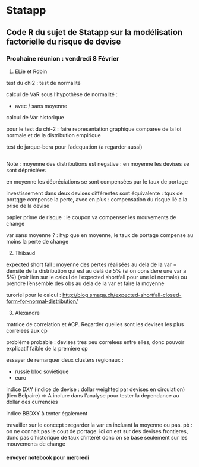 # Statapp
## Code R du sujet de Statapp sur la modélisation factorielle du risque de devise 

### Prochaine réunion : vendredi 8 Février 

1) ELie et Robin 

test du chi2 : test de normalité

calcul de VaR  sous l’hypothèse de normalité : 
- avec / sans moyenne

calcul de Var historique

pour le test du chi-2 : faire representation graphique comparee de la loi normale et de la distribution empirique

test de jarque-bera pour l’adequation (a regarder aussi)

## 

Note : moyenne des distributions est negative : en moyenne les devises se sont dépréciées 

en moyenne les dépréciations se sont compensées par le taux de portage

investissement dans deux devises différentes sont équivalente : tqux de portqge compense la perte, avec en p’us : compensation du risque lié a la prise de la devise 

papier prime de risque :
le coupon va compenser les mouvements de change

var sans moyenne ? : hyp que en moyenne, le taux de portage compense au moins la perte de change 

2) Thibaud

expected short fall : moyenne des pertes réalisées au dela de la var = densité de la distribution qui est au delà de 5% (si on considere une var a 5%) (voir lien sur le calcul de l’expected shortfall pour une loi normale) ou prendre l’ensemble des obs au dela de la var et faire la moyenne

turoriel pour le calcul : http://blog.smaga.ch/expected-shortfall-closed-form-for-normal-distribution/
 

 3) Alexandre
 
 matrice de correlation et ACP. Regarder quelles sont les devises les plus correlees aux cp 

problème probable : devises tres peu correlees entre elles, donc pouvoir explicatif faible de la premiere cp

 essayer de remarquer deux clusters regionaux :
- russie bloc soviétique 
- euro

indice DXY (indice de devise : dollar weighted par devises en circulation) (lien Belpaire) => A inclure dans l’analyse pour tester la dependance au dollar des currencies 

indice BBDXY à tenter également

travailler sur le concept : regarder la var en incluant la moyenne ou pas. 
pb : on ne connait pas le cout de portage. ici on est sur des devises frontieres, donc pas d’historique de taux d’intérêt donc on se base seulement sur les mouvements de change 

#### envoyer notebook pour mercredi
